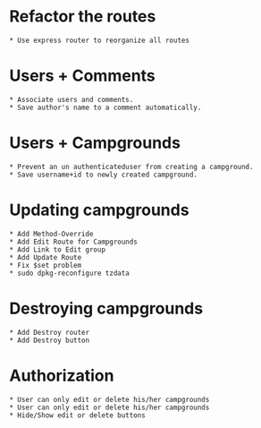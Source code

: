 # Refactor the routes
	
	* Use express router to reorganize all routes

# Users + Comments
    
    * Associate users and comments.
    * Save author's name to a comment automatically.
    
# Users + Campgrounds
    
    * Prevent an un authenticateduser from creating a campground.
    * Save username+id to newly created campground.
    
# Updating campgrounds
    
    * Add Method-Override
    * Add Edit Route for Campgrounds
    * Add Link to Edit group
    * Add Update Route 
    * Fix $set problem
    * sudo dpkg-reconfigure tzdata

# Destroying campgrounds
    
    * Add Destroy router
    * Add Destroy button
    
# Authorization
    
    * User can only edit or delete his/her campgrounds
    * User can only edit or delete his/her campgrounds
    * Hide/Show edit or delete buttons